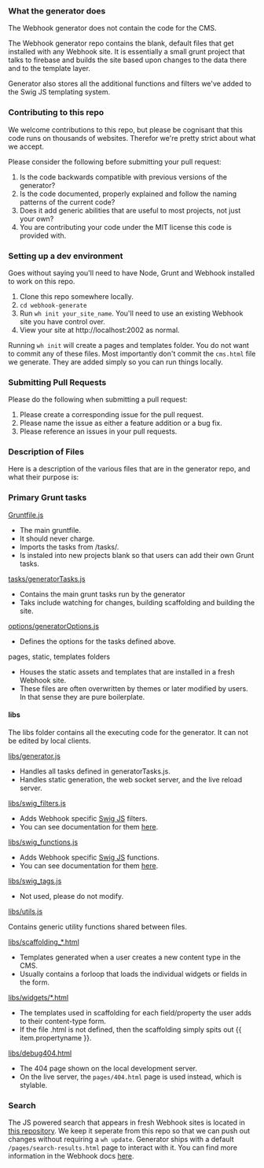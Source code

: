 ### What the generator does

The Webhook generator does not contain the code for the CMS.

The Webhook generator repo contains the blank, default files that get installed with any Webhook site. It is essentially a small grunt project that talks to firebase and builds the site based upon changes to the data there and to the template layer.

Generator also stores all the additional functions and filters we've added to the Swig JS templating system.

### Contributing to this repo

We welcome contributions to this repo, but please be cognisant that this code runs on thousands of websites. Therefor we're pretty strict about what we accept.

Please consider the following before submitting your pull request:

1. Is the code backwards compatible with previous versions of the generator?
2. Is the code documented, properly explained and follow the naming patterns of the current code?
3. Does it add generic abilities that are useful to most projects, not just your own?
4. You are contributing your code under the MIT license this code is provided with.

### Setting up a dev environment

Goes without saying you'll need to have Node, Grunt and Webhook installed to work on this repo.

1. Clone this repo somewhere locally.
2. `cd webhook-generate`
3. Run `wh init your_site_name`. You'll need to use an existing Webhook site you have control over.
4. View your site at http://localhost:2002 as normal.

Running `wh init` will create a pages and templates folder. You do not want to commit any of these files. Most importantly don't commit the `cms.html` file we generate. They are added simply so you can run things locally.

### Submitting Pull Requests

Please do the following when submitting a pull request:

1. Please create a corresponding issue for the pull request.
2. Please name the issue as either a feature addition or a bug fix.
3. Please reference an issues in your pull requests.

### Description of Files

Here is a description of the various files that are in the generator repo, and what their purpose is:

### Primary Grunt tasks

[Gruntfile.js](https://github.com/webhook/webhook-generate/blob/master/Gruntfile.js)

* The main gruntfile.
* It should never charge.
* Imports the tasks from /tasks/.
* Is instaled into new projects blank so that users can add their own Grunt tasks.

[tasks/generatorTasks.js](https://github.com/webhook/webhook-generate/blob/master/tasks/generatorTasks.js)

* Contains the main grunt tasks run by the generator
* Taks include watching for changes, building scaffolding and building the site.

[options/generatorOptions.js](https://github.com/webhook/webhook-generate/blob/master/options/generatorOptions.js)

* Defines the options for the tasks defined above.

pages, static, templates folders

* Houses the static assets and templates that are installed in a fresh Webhook site.
* These files are often overwritten by themes or later modified by users. In that sense they are pure boilerplate.

#### libs

The libs folder contains all the executing code for the generator. It can not be edited by local clients.

[libs/generator.js](https://github.com/webhook/webhook-generate/blob/master/libs/generator.js)

* Handles all tasks defined in generatorTasks.js.
* Handles static generation, the web socket server, and the live reload server.

[libs/swig_filters.js](https://github.com/webhook/webhook-generate/blob/master/libs/swig_filters.js)

* Adds Webhook specific [Swig JS](http://paularmstrong.github.io/swig/) filters.
* You can see documentation for them [here](http://www.webhook.com/docs/template-rules-and-filters/).

[libs/swig_functions.js](https://github.com/webhook/webhook-generate/blob/master/libs/swig_functions.js)

* Adds Webhook specific [Swig JS](http://paularmstrong.github.io/swig/) functions.
* You can see documentation for them [here](http://www.webhook.com/docs/template-rules-and-filters/).

[libs/swig_tags.js](https://github.com/webhook/webhook-generate/blob/master/libs/swig_tags.js)

* Not used, please do not modify.

[libs/utils.js ](https://github.com/webhook/webhook-generate/blob/master/libs/utils.js)

Contains generic utility functions shared between files.

[libs/scaffolding_*.html](https://github.com/webhook/webhook-generate/tree/master/libs)

* Templates generated when a user creates a new content type in the CMS.
* Usually contains a forloop that loads the individual widgets or fields in the form.

[libs/widgets/*.html](https://github.com/webhook/webhook-generate/tree/master/libs/widgets)

* The templates used in scaffolding for each field/property the user adds to their content-type form.
* If the file <widgetname>.html is not defined, then the scaffolding simply spits out {{ item.propertyname }}.

[libs/debug404.html ](https://github.com/webhook/webhook-generate/blob/master/libs/debug404.html)

* The 404 page shown on the local development server.
* On the live server, the `pages/404.html` page is used instead, which is stylable.

### Search

The JS powered search that appears in fresh Webhook sites is located in [this repository](https://github.com/webhook/Tipue-Search). We keep it seperate from this repo so that we can push out changes without requiring a `wh update`. Generator ships with a default `/pages/search-results.html` page to interact with it. You can find more information in the Webhook docs [here](http://www.webhook.com/docs/adding-search/).
